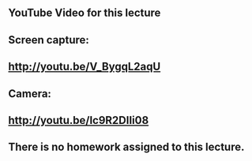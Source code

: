 YouTube Video for this lecture
---
Screen capture:
---
http://youtu.be/V_BygqL2aqU
---
Camera:
---
http://youtu.be/Ic9R2DIIi08
---
There is no homework assigned to this lecture.
---
